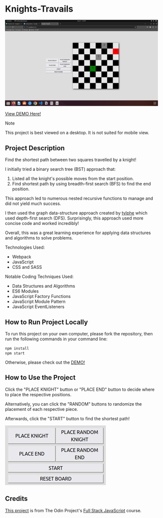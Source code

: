 # Knights-Travails

![Screenshot of the App Overview](/src/assets/screenshots/Knights_Travails_Showcase.png)

[View DEMO Here!]()

> [!NOTE]
> This project is best viewed on a desktop. It is not suited for mobile view.

## Project Description

Find the shortest path between two squares travelled by a knight! 

I initially tried a binary search tree (BST) approach that:
1. Listed all the knight's possible moves from the start position. 
2. Find shortest path by using breadth-first search (BFS) to find the end position.

This approach led to numerous nested recursive functions to manage and did not yield much success.

I then used the graph data-structure approach created by [tylphe](https://github.com/TYLPHE/knights-travails) which used depth-first search (DFS). Surprisingly, this approach used more concise code and worked incredibly!

Overall, this was a great learning experience for applying data structures and algorithms to solve problems.

Technologies Used:
- Webpack
- JavaScript
- CSS and SASS

Notable Coding Techniques Used:
- Data Structures and Algorithms
- ES6 Modules
- JavaScript Factory Functions
- JavaScript Module Pattern
- JavaScript EventListeners

## How to Run Project Locally

To run this project on your own computer, please fork the repository, then run the following commands in your command line:
```
npm install
npm start
```

Otherwise, please check out the [DEMO!](https://tommy128works.github.io/Weather-App/)

## How to Use the Project

Click the "PLACE KNIGHT" button or "PLACE END" button to decide where to place the respective positions.

Alternatively, you can click the "RANDOM" buttons to randomize the placement of each respective piece.

Afterwards, click the "START" button to find the shortest path!

![Screenshot of primary user interface](/src/assets/screenshots/Knights_Travails_Buttons.png)


## Credits

[This project](https://www.theodinproject.com/lessons/javascript-knights-travails) is from The Odin Project's [Full Stack JavaScript](https://www.theodinproject.com/paths/full-stack-javascript) course.